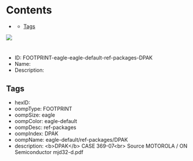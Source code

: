 



Contents
========

* [](#)
	* [Tags](#tags)
  
![][im]
# 

- ID: FOOTPRINT-eagle-eagle-default-ref-packages-DPAK
- Name: 
- Description: 

## Tags

- hexID: 
- oompType: FOOTPRINT
- oompSize: eagle
- oompColor: eagle-default
- oompDesc: ref-packages
- oompIndex: DPAK
- oompName: eagle-default/ref-packages/DPAK
- description: &lt;b&gt;DPAK&lt;/b&gt; CASE 369-07&lt;br&gt;&#xD;
Source MOTOROLA / ON Semiconductor mjd32-d.pdf



[im]: image.png
